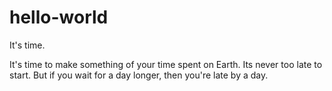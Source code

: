 # hello-world
It's time.

It's time to make something of your time spent on Earth. 
Its never too late to start. But if you wait for a day longer, then you're late by a day.



